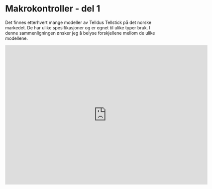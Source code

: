 <!--
author: Øyvind Malin
date: 2015-12-05
image: tellsticks.png
tags: arduino,elektronikk,programmering
status: published
-->

Makrokontroller - del 1
============================
<!-- StartExcerpt -->

Det finnes etterhvert mange modeller av Telldus Tellstick på det norske markedet. De har ulike spesifikasjoner og er egnet til ulike typer bruk. I denne sammenligningen ønsker jeg å belyse forskjellene mellom de ulike modellene.

<!-- EndExcerpt -->

<iframe frameborder='0' height='448' marginheight='0' marginwidth='0' scrolling='no' src='https://123d.circuits.io/circuits/1336610-pushbuttonandledon/embed#breadboard' width='650'></iframe>
